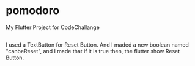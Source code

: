 # pomodoro

My Flutter Project for CodeChallange

##

I used a TextButton for Reset Button.
And I maded a new boolean named "canbeReset",
and I made that if it is true then, the flutter show Reset Button.
